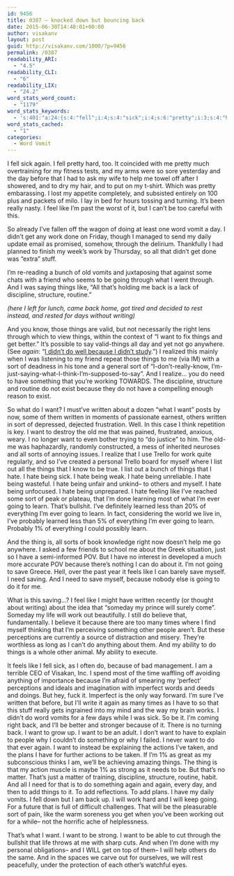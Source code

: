 ```yaml
---
id: 9456
title: 0387 – knocked down but bouncing back
date: 2015-06-30T14:48:01+00:00
author: visakanv
layout: post
guid: http://visakanv.com/1000/?p=9456
permalink: /0387
readability_ARI:
  - "4.5"
readability_CLI:
  - "6"
readability_LIX:
  - "24.2"
word_stats_word_count:
  - "1179"
word_stats_keywords:
  - 's:401:"a:24:{s:4:"fell";i:4;s:4:"sick";i:4;s:6:"pretty";i:3;s:4:"help";i:3;s:6:"really";i:3;s:4:"like";i:7;s:4:"work";i:5;s:6:"vomits";i:3;s:5:"going";i:7;s:6:"things";i:11;s:10:"discipline";i:3;s:9:"structure";i:3;s:7:"routine";i:3;s:4:"know";i:3;s:5:"right";i:3;s:4:"want";i:13;s:7:"because";i:8;s:4:"sort";i:5;s:4:"just";i:3;s:4:"need";i:4;s:7:"written";i:5;s:4:"hate";i:9;s:5:"learn";i:4;s:4:"save";i:3;}";'
word_stats_cached:
  - "1"
categories:
  - Word Vomit
---
```

I fell sick again. I fell pretty hard, too. It coincided with me pretty much overtraining for my fitness tests, and my arms were so sore yesterday and the day before that I had to ask my wife to help me towel off after I showered, and to dry my hair, and to put on my t-shirt. Which was pretty embarassing. I lost my appetite completely, and subsisted entirely on 100 plus and packets of milo. I lay in bed for hours tossing and turning. It&#8217;s been really nasty. I feel like I&#8217;m past the worst of it, but I can&#8217;t be too careful with this.

So already I&#8217;ve fallen off the wagon of doing at least one word vomit a day. I didn&#8217;t get any work done on Friday, though I managed to send my daily update email as promised, somehow, through the delirium. Thankfully I had planned to finish my week&#8217;s work by Thursday, so all that didn&#8217;t get done was &#8220;extra&#8221; stuff.

I&#8217;m re-reading a bunch of old vomits and juxtaposing that against some chats with a friend who seems to be going through what I went through. And I was saying things like, &#8220;All that&#8217;s holding me back is a lack of discipline, structure, routine.&#8221;

_(here I left for lunch, came back home, got tired and decided to rest instead, and rested for days without writing)_

And you know, those things are valid, but not necessarily the right lens through which to view things, within the context of &#8220;I want to fix things and get better.&#8221; It&#8217;s possible to say valid-things all day and yet not go anywhere. (See _again_: &#8220;[I didn&#8217;t do well because I didn&#8217;t study](http://visakanv.com/1000/0049-i-didnt-do-well-because-i-didnt-study/).&#8221;) I realized this mainly when I was listening to my friend repeat those things to me (via IM) with a sort of deadness in his tone and a general sort of &#8220;I-don&#8217;t-really-know, I&#8217;m-just-saying-what-I-think-I&#8217;m-supposed-to-say&#8221;. And I realize&#8230; you do need to have something that you&#8217;re working TOWARDS. The discipline, structure and routine do not exist because they do not have a compelling enough reason to exist.

So what do I want? I must&#8217;ve written about a dozen &#8220;what I want&#8221; posts by now, some of them written in moments of passionate earnest, others written in sort of depressed, dejected frustration. Well. In this case I think repetition is key. I want to destroy the old me that was pained, frustrated, anxious, weary. I no longer want to even bother trying to &#8220;do justice&#8221; to him. The old-me was haphazardly, randomly constructed, a mess of inherited neuroses and all sorts of annoying issues. I realize that I use Trello for work quite regularly, and so I&#8217;ve created a personal Trello board for myself where I list out all the things that I know to be true. I list out a bunch of things that I hate. I hate being sick. I hate being weak. I hate being unreliable. I hate being wasteful. I hate being unfair and unkind– to others and myself. I hate being unfocused. I hate being unprepared. I hate feeling like I&#8217;ve reached some sort of peak or plateau, that I&#8217;m done learning most of what I&#8217;m ever going to learn. That&#8217;s bullshit. I&#8217;ve definitely learned less than 20% of everything I&#8217;m ever going to learn. In fact, considering the world we live in, I&#8217;ve probably learned less than 5% of everything I&#8217;m ever going to learn. Probably 1% of everything I could possibly learn.

And the thing is, all sorts of book knowledge right now doesn&#8217;t help me go anywhere. I asked a few friends to school me about the Greek situation, just so I have a semi-informed POV. But I have no interest in developed a much more accurate POV because there&#8217;s nothing I can do about it. I&#8217;m not going to save Greece. Hell, over the past year it feels like I can barely save myself. I need saving. And I need to save myself, because nobody else is going to do it for me.

What is this saving&#8230;? I feel like I might have written recently (or thought about writing) about the idea that &#8220;someday my prince will surely come&#8221;. Someday my life will work out beautifully. I still do believe that, fundamentally. I believe it because there are too many times where I find myself thinking that I&#8217;m perceiving something other people aren&#8217;t. But these perceptions are currently a source of distraction and misery. They&#8217;re worthless as long as I can&#8217;t do anything about them. And my ability to do things is a whole other animal. My ability to execute.

It feels like I fell sick, as I often do, because of bad management. I am a terrible CEO of Visakan, Inc. I spend most of the time waffling off avoiding anything of importance because I&#8217;m afraid of smearing my &#8216;perfect&#8217; perceptions and ideals and imagination with imperfect words and deeds and doings. But hey, fuck it. Imperfect is the only way forward. I&#8217;m sure I&#8217;ve written that before, but I&#8217;ll write it again as many times as I have to so that this stuff really gets ingrained into my mind and the way my brain works. I didn&#8217;t do word vomits for a few days while I was sick. So be it. I&#8217;m coming right back, and I&#8217;ll be better and stronger because of it. There is no turning back. I want to grow up. I want to be an adult. I don&#8217;t want to have to explain to people why I couldn&#8217;t do something or why I failed. I never want to do that ever again. I want to instead be explaining the actions I&#8217;ve taken, and the plans I have for further actions to be taken. If I&#8217;m 1% as great as my subconscious thinks I am, we&#8217;ll be achieving amazing things. The thing is that my action muscle is maybe 1% as strong as it needs to be. But that&#8217;s no matter. That&#8217;s just a matter of training, discipline, structure, routine, habit. And all I need for that is to do something again and again, every day, and then to add things to it. To add reflections. To add plans. I have my daily vomits. I fell down but I am back up. I will work hard and I will keep going. For a future that is full of difficult challenges. That will be the pleasurable sort of pain, like the warm soreness you get when you&#8217;ve been working out for a while– not the horrific ache of helplessness.

That&#8217;s what I want. I want to be strong. I want to be able to cut through the bullshit that life throws at me with sharp cuts. And when I&#8217;m done with my personal obligations– and I WILL get on top of them– I will help others do the same. And in the spaces we carve out for ourselves, we will rest peacefully, under the protection of each other&#8217;s watchful eyes.